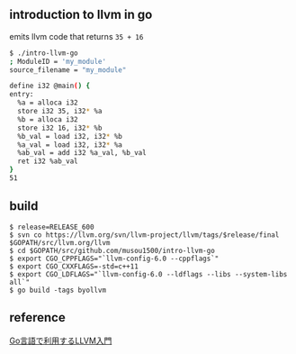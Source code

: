 ## introduction to llvm in go

emits llvm code that returns `35 + 16`

```bash
$ ./intro-llvm-go
; ModuleID = 'my_module'
source_filename = "my_module"

define i32 @main() {
entry:
  %a = alloca i32
  store i32 35, i32* %a
  %b = alloca i32
  store i32 16, i32* %b
  %b_val = load i32, i32* %b
  %a_val = load i32, i32* %a
  %ab_val = add i32 %a_val, %b_val
  ret i32 %ab_val
}
51
```

## build

```
$ release=RELEASE_600
$ svn co https://llvm.org/svn/llvm-project/llvm/tags/$release/final $GOPATH/src/llvm.org/llvm
$ cd $GOPATH/src/github.com/musou1500/intro-llvm-go
$ export CGO_CPPFLAGS="`llvm-config-6.0 --cppflags`"
$ export CGO_CXXFLAGS=-std=c++11
$ export CGO_LDFLAGS="`llvm-config-6.0 --ldflags --libs --system-libs all`"
$ go build -tags byollvm
```

## reference
[Go言語で利用するLLVM入門](https://postd.cc/an-introduction-to-llvm-in-go/)

